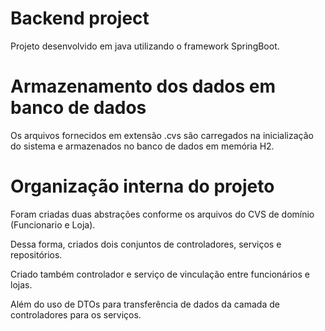 # Backend project

Projeto desenvolvido em java utilizando o framework SpringBoot.

# Armazenamento dos dados em banco de dados

Os arquivos fornecidos em extensão .cvs são carregados na inicialização do sistema e armazenados no banco de dados em memória H2.

# Organização interna do projeto

Foram criadas duas abstrações conforme os arquivos do CVS de domínio (Funcionario e Loja).

Dessa forma, criados dois conjuntos de controladores, serviços e repositórios.

Criado também controlador e serviço de vinculação entre funcionários e lojas.

Além do uso de DTOs para transferência de dados da camada de controladores para os serviços.





